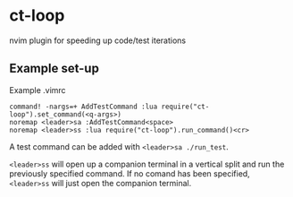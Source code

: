 # ct-loop
nvim plugin for speeding up code/test iterations 

## Example set-up

Example .vimrc
```
command! -nargs=+ AddTestCommand :lua require("ct-loop").set_command(<q-args>)
noremap <leader>sa :AddTestCommand<space>
noremap <leader>ss :lua require("ct-loop").run_command()<cr>
```

A test command can be added with `<leader>sa ./run_test`.  

`<leader>ss` will open up a companion terminal in a vertical split and run the previously specified command.
If no comand has been specified, `<leader>ss` will just open the companion terminal.
